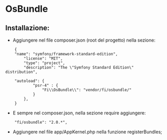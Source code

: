 OsBundle
=============

Installazione:
-------------

- Aggiungere nel file composer.json (root del progetto) nella sezione:
```
    {
    "name": "symfony/framework-standard-edition",
        "license": "MIT",
        "type": "project",
        "description": "The \"Symfony Standard Edition\" distribution",

    "autoload": {
            "psr-4" : {
                "Fi\\OsBundle\\": "vendor/fi/osbundle/"
            }
        },
    }    
```
- E sempre nel composer.json, nella sezione require aggiungere:
```
    "fi/osbundle": "2.0.*",
```
- Aggiungere nel file app/AppKernel.php nella funzione registerBundles;
